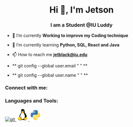 <h1 align="center">Hi 👋, I'm Jetson</h1>
<h3 align="center">I am a Student @IU Luddy</h3>

- 🔭 I’m currently **Working to improve my Coding technique**

- 🌱 I’m currently learning **Python, SQL, React and Java**

- 📫 How to reach me **jetblack@iu.edu**

- ** git config --global user.email " " **
- ** git config --global user.name " " **

<h3 align="left">Connect with me:</h3>
<p align="left">
</p>

<h3 align="left">Languages and Tools:</h3>
<p align="left"> <a href="https://git-scm.com/" target="_blank" rel="noreferrer"> <img src="https://www.vectorlogo.zone/logos/git-scm/git-scm-icon.svg" alt="git" width="40" height="40"/> </a> <a href="https://www.linux.org/" target="_blank" rel="noreferrer"> <img src="https://raw.githubusercontent.com/devicons/devicon/master/icons/linux/linux-original.svg" alt="linux" width="40" height="40"/> </a> <a href="https://www.python.org" target="_blank" rel="noreferrer"> <img src="https://raw.githubusercontent.com/devicons/devicon/master/icons/python/python-original.svg" alt="python" width="40" height="40"/> </a> </p>

